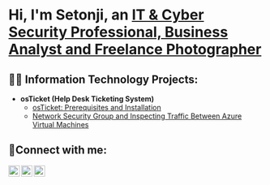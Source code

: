<h1>Hi, I'm Setonji, an <a href="https://linkedin.com/in/soa47">IT & Cyber Security Professional, Business Analyst and Freelance Photographer</a></h1>

<h2>👨‍💻 Information Technology Projects:</h2>

- <b>osTicket (Help Desk Ticketing System)</b>
  - [osTicket: Prerequisites and Installation](https://github.com/sethonji/osticket-prereqs)
  - [Network Security Group and Inspecting Traffic Between Azure Virtual Machines](https://github.com/sethonji/Azure-Network-Traffic-Monitoring-NSG-Rule-Simulation.git)

<h2>🤳Connect with me:</h2>

[<img align="left" alt="Josh | Twitter" width="22px" src="https://cdn.jsdelivr.net/npm/simple-icons@v3/icons/twitter.svg" />][twitter]
[<img align="left" alt="Josh | LinkedIn" width="22px" src="https://cdn.jsdelivr.net/npm/simple-icons@v3/icons/linkedin.svg" />][linkedin]
[<img align="left" alt="Josh | Instagram" width="22px" src="https://cdn.jsdelivr.net/npm/simple-icons@v3/icons/instagram.svg" />][instagram]

[twitter]: https://twitter.com/Seth_TSR
[instagram]: https://www.instagram.com/seth.pixel
[linkedin]: https://linkedin.com/in/soa47
